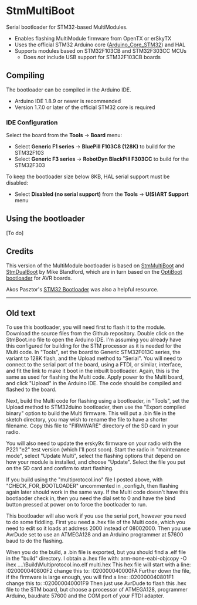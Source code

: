 # StmMultiBoot
Serial bootloader for STM32-based MultiModules.

* Enables flashing MultiModule firmware from OpenTX or erSkyTX
* Uses the official STM32 Arduino core ([Arduino_Core_STM32](https://github.com/stm32duino/Arduino_Core_STM32)) and HAL
* Supports modules based on STM32F103CB and STM32F303CC MCUs
  * Does *not* include USB support for STM32F103CB boards

## Compiling
The bootloader can be compiled in the Arduino IDE.  

* Arduino IDE 1.8.9 or newer is recommended
* Version 1.7.0 or later of the official STM32 core is required

### IDE Configuration
Select the board from the **Tools** -> **Board** menu:
* Select **Generic F1 series** -> **BluePill F103C8 (128K)** to build for the STM32F103
* Select **Generic F3 series** -> **RobotDyn BlackPill F303CC** to build for the STM32F303

To keep the bootloader size below 8KB, HAL serial support must be disabled:
* Select **Disabled (no serial support)** from the **Tools** -> **U(S)ART Support** menu

## Using the bootloader
[To do]

## Credits
This version of the MultiModule bootloader is based on [StmMultiBoot](https://github.com/MikeBland/StmMultiBoot/) and [StmDualBoot](https://github.com/MikeBland/StmDualBoot/) by Mike Blandford, which are in turn based on the [OptiBoot bootloader](https://github.com/Optiboot/optiboot/) for AVR boards.

Akos Pasztor's [STM32 Bootloader](https://github.com/akospasztor/stm32-bootloader/) was also a helpful resource.

---
## Old text
To use this bootloader, you will need first to flash it to the module. Download the source files from the Github repository. Double click on the StmBoot.ino file to open the Arduino IDE. I'm assuming you already have this configured for building for the STM processor as it is needed for the Multi code.
In "Tools", set the board to Generic STM32F013C series, the variant to 128K flash, and the Upload method to "Serial".
You will need to connect to the serial port of the board, using a FTDI, or similar, interface, and fit the link to make it boot in the inbuilt bootloader. Again, this is the same as used for flashing the Multi code.
Apply power to the Multi board, and click "Upload" in the Arduino IDE. The code should be compiled and flashed to the board.

Next, build the Multi code for flashing using a bootloader, in "Tools", set the Upload method to STM32duino bootloader, then use the "Export compiled binary" option to build the Multi firmware. This will put a .bin file in the sketch directory, you may wish to rename the file to have a shorter filename. Copy this file to "FIRMWARE" directory of the SD card in your radio.

You will also need to update the ersky9x firmware on your radio with the P221 "e2" test version (which I'll post soon). Start the radio in "maintenance mode", select "Update Multi", select the flashing options that depend on how your module is installed, and choose "Update". Select the file you put on the SD card and confirm to start flashing.

If you build using the "multiprotocol.ino" file I posted above, with "CHECK_FOR_BOOTLOADER" uncommented in _config.h, then flashing again later should work in the same way. If the Multi code doesn't have this bootlaoder check in, then you need the dial set to 0 and have the bind button pressed at power on to force the bootloader to run.

This bootloader will also work if you use the serial port, however you need to do some fiddling. First you need a .hex file of the Multi code, which you need to edit so it loads at address 2000 instead of 08002000. Then you use AvrDude set to use an ATMEGA128 and an Arduino programmer at 57600 baud to do the flashing.

When you do the build, a .bin file is exported, but you should find a .elf file in the "build" directory. I obtain a .hex file with:
arm-none-eabi-objcopy -O ihex ..\..\Build\Multiprotocol.ino.elf multi.hex
This hex file will start with a line:
:020000040800F2
change this to:
:020000040000FA
Further down the file, if the firmware is large enough, you will find a line:
:020000040801F1
change this to:
:020000040001F9
Then just use AvrDude to flash this .hex file to the STM board, but choose a processor of ATMEGA128, programmer Arduino, baudrate 57600 and the COM port of your FTDI adapter.

